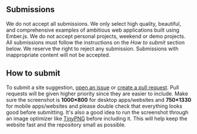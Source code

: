 ## Submissions
We do not accept all submissions. We only select high quality, beautiful, and comprehensive examples of ambitious web applications built using Ember.js. We do not accept personal projects, weekend or demo projects. All submissions must follow the instructions on the *How to submit* section below. We reserve the right to reject any submission. Submissions with inappropriate content will not be accepted.

## How to submit
To submit a site suggestion, [open an issue](https://github.com/getblimp/built-with-ember/issues/new) or [create a pull request](https://github.com/GetBlimp/built-with-ember). Pull requests will be given higher priority since they are easier to include.  Make sure the screenshot is **1000×800** for desktop apps/websites and **750×1330** for mobile apps/websites and please double check that everything looks good before submitting. It's also a good idea to run the screenshot through an image optimizer like [TinyPNG](https://tinypng.com/) before including it. This will help keep the website fast and the repository small as possible.
